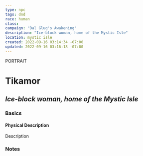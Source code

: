 ```yaml
---
type: npc
tags: dnd
race: human
class: 
campaign: "Dal Glug's Awakening"
description: "Ice-block woman, home of the Mystic Isle"
location: mystic isle
created: 2022-09-16 03:14:34 -07:00
updated: 2022-09-16 03:16:18 -07:00
---
```

PORTRAIT
# **Tikamor**
## *Ice-block woman, home of the Mystic Isle*

### **Basics**
#### Physical Description
Description


### **Notes**
